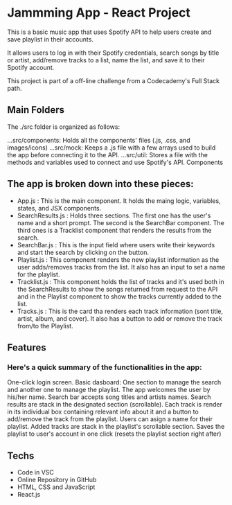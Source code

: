 # Jammming App - React Project

This is a basic music app that uses Spotify API to help users create and save playlist in their accounts.

It allows users to log in with their Spotify credentials, search songs by title or artist, add/remove tracks to a list, name the list, and save it to their Spotify account.

This project is part of a off-line challenge from a Codecademy's Full Stack path.

## Main Folders

The ./src folder is organized as follows:

...src/components: Holds all the components' files (.js, .css, and images/icons)
...src/mock: Keeps a .js file with a few arrays used to build the app before connecting it to the API.
...src/util: Stores a file with the methods and variables used to connect and use Spotify's API.
Components

## The app is broken down into these pieces:

+ App.js : This is the main component. It holds the maing logic, variables, states, and JSX components.
+ SearchResults.js : Holds three sections. The first one has the user's name and a short prompt. The second is the SearchBar component. The third ones is a Tracklist component that renders the results from the search.
+ SearchBar.js : This is the input field where users write their keywords and start the search by clicking on the button.
+ Playlist.js : This component renders the new playlist information as the user adds/removes tracks from the list. It also has an input to set a name for the playlist.
+ Tracklist.js : This component holds the list of tracks and it's used both in the SearchResults to show the songs returned from request to the API and in the Playlist component to show the tracks currently added to the list.
+ Tracks.js : This is the card tha renders each track information (sont title, artist, album, and cover). It also has a button to add or remove the track from/to the Playlist.

## Features

### Here's a quick summary of the functionalities in the app:

One-click login screen.
Basic dasboard: One section to manage the search and another one to manage the playlist.
The app welcomes the user by his/her name.
Search bar accepts song titles and artists names.
Search results are stack in the designated section (scrollable).
Each track is render in its individual box containing relevant info about it and a button to add/remove the track from the playlist.
Users can asign a name for their playlist.
Added tracks are stack in the playlist's scrollable section.
Saves the playlist to user's account in one click (resets the playlist section right after)

## Techs

- Code in VSC
- Online Repository in GitHub
- HTML, CSS and JavaScript
- React.js
